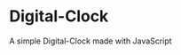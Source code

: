 # Digital-Clock
A simple Digital-Clock made with JavaScript
<!---
### **👉 Live Demo URL :-** <a href="https://shreyash00007.github.io/Digital-Clock/">**Visit Here**</a>--->
